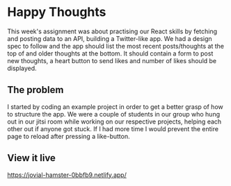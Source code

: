 # Happy Thoughts
This week's assignment was about practising our React skills by fetching and posting data to an API, building a Twitter-like app. We had a design spec to follow and the app should list the most recent posts/thoughts at the top of and older thoughts at the bottom. It should contain a form to post new thoughts, a heart button to send likes and number of likes should be displayed.  

## The problem
I started by coding an example project in order to get a better grasp of how to structure the app. We were a couple of students in our group who hung out in our jitsi room while working on our respective projects, helping each other out if anyone got stuck. If I had more time I would prevent the entire page to reload after pressing a like-button. 

## View it live

https://jovial-hamster-0bbfb9.netlify.app/